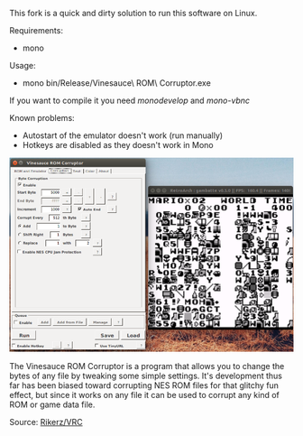 This fork is a quick and dirty solution to run this software on Linux.

Requirements:
* mono

Usage:
* mono bin/Release/Vinesauce\ ROM\ Corruptor.exe

If you want to compile it you need *monodevelop* and *mono-vbnc*

Known problems:
* Autostart of the emulator doesn't work (run manually)
* Hotkeys are disabled as they doesn't work in Mono

![Screenshot on Linux](src/UbuntuCorruptor)

The Vinesauce ROM Corruptor is a program that allows you to change the bytes of any file by tweaking some simple settings.
It's development thus far has been biased toward corrupting NES ROM files for that glitchy fun effect, but since it works on any file it can be used to corrupt any kind of ROM or game data file.

Source: [Rikerz/VRC](https://github.com/Rikerz/VRC)
